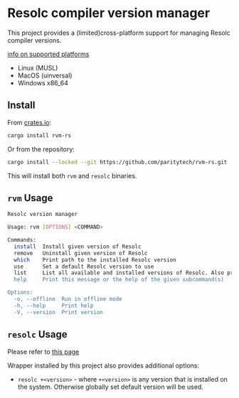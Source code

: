 # Resolc compiler version manager

This project provides a (limited)cross-platform support for managing Resolc compiler versions.

[info on supported platforms](https://contracts.polkadot.io/revive_compiler/installation#resolcbinary-releases)
- Linux (MUSL)
- MacOS (uinversal)
- Windows x86_64

## Install

From [crates.io](https://crates.io):

```bash
cargo install rvm-rs
```

Or from the repository:

```bash
cargo install --locked --git https://github.com/paritytech/rvm-rs.git
```

This will install both `rvm` and `resolc` binaries.

## `rvm` Usage

```bash
Resolc version manager

Usage: rvm [OPTIONS] <COMMAND>

Commands:
  install  Install given version of Resolc
  remove   Uninstall given version of Resolc
  which    Print path to the installed Resolc version
  use      Set a default Resolc version to use
  list     List all available and installed versions of Resolc. Also prints default Resolc version if it's present
  help     Print this message or the help of the given subcommand(s)

Options:
  -o, --offline  Run in offline mode
  -h, --help     Print help
  -V, --version  Print version
```

## `resolc` Usage

Please refer to [this page](https://contracts.polkadot.io/revive_compiler/usage)

Wrapper installed by this project also provides additional options: 

* `resolc +<version>` - where `+<version>` is any version that is installed on the system. Otherwise globally set default version will be used.